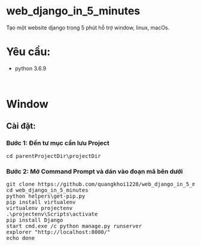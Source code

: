 # web_django_in_5_minutes
Tạo một website django trong 5 phút hỗ trợ window, linux, macOs.<br>

<h1>Yêu cầu:</h1>
<ul>
     <li>python 3.6.9</li>
</ul>
<br>
<h1>Window</h1>
<h2>Cài đặt:</h2>
<h3>Bước 1: Đến tư mục cần lưu Project</h3>
<pre>
cd parentProjectDir\projectDir
</pre>
<h3>Bước 2: Mở Command Prompt và dán vào đoạn mã bên dưới</h3>
<pre>
git clone https://github.com/quangkhoi1228/web_django_in_5_minutes.git
cd web_django_in_5_minutes
python helpers\get-pip.py
pip install virtualenv
virtualenv projectenv
.\projectenv\Scripts\activate
pip install Django
start cmd.exe /c python manage.py runserver
explorer "http://localhost:8000/"
echo done
</pre>
